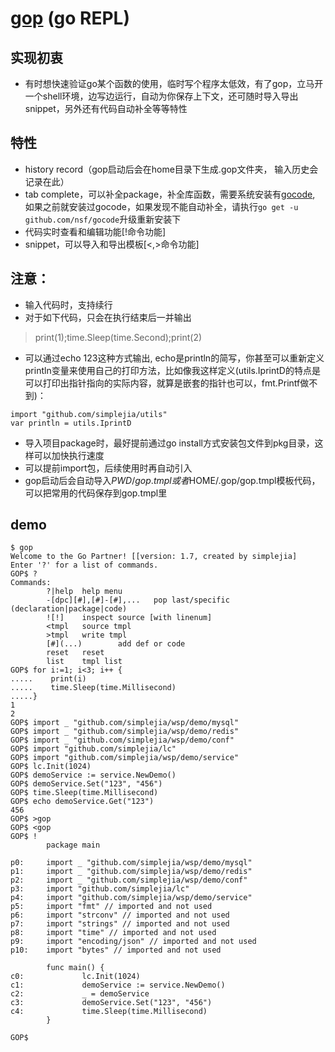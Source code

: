 # [gop](http://github.com/simplejia/gop) (go REPL)
## 实现初衷
* 有时想快速验证go某个函数的使用，临时写个程序太低效，有了gop，立马开一个shell环境，边写边运行，自动为你保存上下文，还可随时导入导出snippet，另外还有代码自动补全等等特性

## 特性
* history record（gop启动后会在home目录下生成.gop文件夹， 输入历史会记录在此）
* tab complete，可以补全package，补全库函数，需要系统安装有[gocode](http://github.com/nsf/gocode), 如果之前就安装过gocode，如果发现不能自动补全，请执行`go get -u github.com/nsf/gocode`升级重新安装下
* 代码实时查看和编辑功能[!命令功能]
* snippet，可以导入和导出模板[<,>命令功能]

## 注意：
* 输入代码时，支持续行
* 对于如下代码，只会在执行结束后一并输出
> print(1);time.Sleep(time.Second);print(2)

* 可以通过echo 123这种方式输出, echo是println的简写，你甚至可以重新定义println变量来使用自己的打印方法，比如像我这样定义(utils.IprintD的特点是可以打印出指针指向的实际内容，就算是嵌套的指针也可以，fmt.Printf做不到)：
```
import "github.com/simplejia/utils"
var println = utils.IprintD 
```
* 导入项目package时，最好提前通过go install方式安装包文件到pkg目录，这样可以加快执行速度
* 可以提前import包，后续使用时再自动引入
* gop启动后会自动导入$PWD/gop.tmpl或者$HOME/.gop/gop.tmpl模板代码，可以把常用的代码保存到gop.tmpl里

## demo
```
$ gop
Welcome to the Go Partner! [[version: 1.7, created by simplejia]
Enter '?' for a list of commands.
GOP$ ?
Commands:
        ?|help  help menu
        -[dpc][#],[#]-[#],...   pop last/specific (declaration|package|code)
        ![!]    inspect source [with linenum]
        <tmpl   source tmpl
        >tmpl   write tmpl
        [#](...)        add def or code
        reset   reset
        list    tmpl list
GOP$ for i:=1; i<3; i++ {
.....    print(i)
.....    time.Sleep(time.Millisecond)
.....}
1
2
GOP$ import _ "github.com/simplejia/wsp/demo/mysql"
GOP$ import _ "github.com/simplejia/wsp/demo/redis"
GOP$ import _ "github.com/simplejia/wsp/demo/conf"
GOP$ import "github.com/simplejia/lc"
GOP$ import "github.com/simplejia/wsp/demo/service"
GOP$ lc.Init(1024)
GOP$ demoService := service.NewDemo()
GOP$ demoService.Set("123", "456")
GOP$ time.Sleep(time.Millisecond)
GOP$ echo demoService.Get("123")
456
GOP$ >gop
GOP$ <gop
GOP$ !
        package main

p0:     import _ "github.com/simplejia/wsp/demo/mysql"
p1:     import _ "github.com/simplejia/wsp/demo/redis"
p2:     import _ "github.com/simplejia/wsp/demo/conf"
p3:     import "github.com/simplejia/lc"
p4:     import "github.com/simplejia/wsp/demo/service"
p5:     import "fmt" // imported and not used
p6:     import "strconv" // imported and not used
p7:     import "strings" // imported and not used
p8:     import "time" // imported and not used
p9:     import "encoding/json" // imported and not used
p10:    import "bytes" // imported and not used

        func main() {
c0:             lc.Init(1024)
c1:             demoService := service.NewDemo()
c2:             _ = demoService
c3:             demoService.Set("123", "456")
c4:             time.Sleep(time.Millisecond)
        }

GOP$
```
